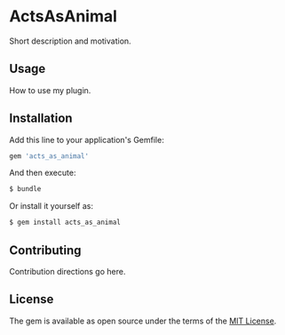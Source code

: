 # ActsAsAnimal
Short description and motivation.

## Usage
How to use my plugin.

## Installation
Add this line to your application's Gemfile:

```ruby
gem 'acts_as_animal'
```

And then execute:
```bash
$ bundle
```

Or install it yourself as:
```bash
$ gem install acts_as_animal
```

## Contributing
Contribution directions go here.

## License
The gem is available as open source under the terms of the [MIT License](http://opensource.org/licenses/MIT).
